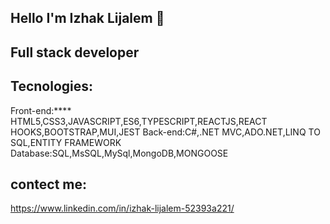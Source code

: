## Hello I'm Izhak Lijalem 👋
## Full stack developer
## Tecnologies:
Front-end:**** HTML5,CSS3,JAVASCRIPT,ES6,TYPESCRIPT,REACTJS,REACT HOOKS,BOOTSTRAP,MUI,JEST
Back-end:C#,.NET MVC,ADO.NET,LINQ TO SQL,ENTITY FRAMEWORK
Database:SQL,MsSQL,MySql,MongoDB,MONGOOSE
## contect me:
https://www.linkedin.com/in/izhak-lijalem-52393a221/
<!--
**Izhakhtml/izhakhtml** is a ✨ _special_ ✨ repository because its `README.md` (this file) appears on your GitHub profile.
Here are some ideas to get you started:

- 🔭 I’m currently working on ...
- 🌱 I’m currently learning ...
- 👯 I’m looking to collaborate on ...
- 🤔 I’m looking for help with ...
- 💬 Ask me about ...
- 📫 How to reach me: ...
- 😄 Pronouns: ...
- ⚡ Fun fact: ...
-->
